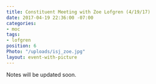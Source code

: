 ```yaml
---
title: Constituent Meeting with Zoe Lofgren (4/19/17)
date: 2017-04-19 22:36:00 -07:00
categories:
- moc
tags:
- lofgren
position: 6
Photo: "/uploads/isj_zoe.jpg"
layout: event-with-picture
---
```


Notes will be updated soon.